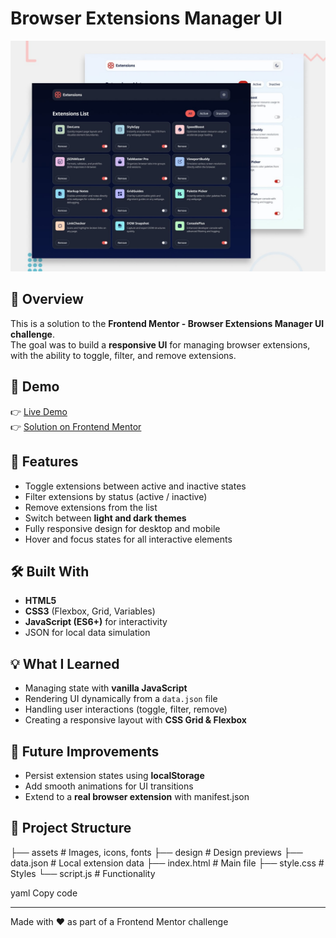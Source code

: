 # Browser Extensions Manager UI

![Design preview for the Browser Extensions Manager UI coding challenge](./preview.jpg)

## 📌 Overview

This is a solution to the **Frontend Mentor - Browser Extensions Manager UI challenge**.  
The goal was to build a **responsive UI** for managing browser extensions, with the ability to toggle, filter, and remove extensions.

## 🚀 Demo

👉 [Live Demo](#)  
👉 [Solution on Frontend Mentor](#)

## 🎯 Features

- Toggle extensions between active and inactive states
- Filter extensions by status (active / inactive)
- Remove extensions from the list
- Switch between **light and dark themes**
- Fully responsive design for desktop and mobile
- Hover and focus states for all interactive elements

## 🛠️ Built With

- **HTML5**
- **CSS3** (Flexbox, Grid, Variables)
- **JavaScript (ES6+)** for interactivity
- JSON for local data simulation

## 💡 What I Learned

- Managing state with **vanilla JavaScript**
- Rendering UI dynamically from a `data.json` file
- Handling user interactions (toggle, filter, remove)
- Creating a responsive layout with **CSS Grid & Flexbox**

## 🔮 Future Improvements

- Persist extension states using **localStorage**
- Add smooth animations for UI transitions
- Extend to a **real browser extension** with manifest.json

## 📂 Project Structure

├── assets # Images, icons, fonts
├── design # Design previews
├── data.json # Local extension data
├── index.html # Main file
├── style.css # Styles
└── script.js # Functionality

yaml
Copy code

---

Made with ❤️ as part of a Frontend Mentor challenge
